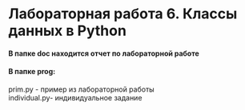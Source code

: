 # Лабораторная работа 6. Классы данных в Python

#### В папке doc находится отчет по лабораторной работе <br />
#### В папке prog: <br />
prim.py - пример из лабораторной работы <br />
individual.py- индивидуальное задание 
